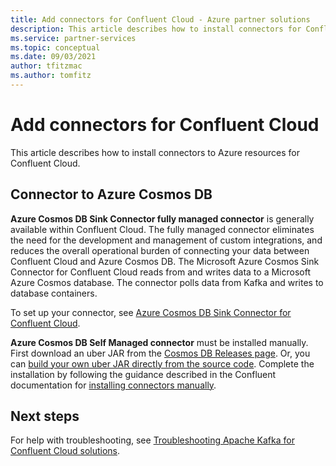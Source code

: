 ```yaml
---
title: Add connectors for Confluent Cloud - Azure partner solutions
description: This article describes how to install connectors for Confluent Cloud that you use with Azure resources.
ms.service: partner-services
ms.topic: conceptual
ms.date: 09/03/2021
author: tfitzmac
ms.author: tomfitz
---
```


# Add connectors for Confluent Cloud

This article describes how to install connectors to Azure resources for Confluent Cloud.

## Connector to Azure Cosmos DB

**Azure Cosmos DB Sink Connector fully managed connector** is generally available within Confluent Cloud. The fully managed connector eliminates the need for the development and management of custom integrations, and reduces the overall operational burden of connecting your data between Confluent Cloud and Azure Cosmos DB. The Microsoft Azure Cosmos Sink Connector for Confluent Cloud reads from and writes data to a Microsoft Azure Cosmos database. The connector polls data from Kafka and writes to database containers.

To set up your connector, see [Azure Cosmos DB Sink Connector for Confluent Cloud](https://docs.confluent.io/cloud/current/connectors/cc-azure-cosmos-sink.html).

**Azure Cosmos DB Self Managed connector** must be installed manually. First download an uber JAR from the [Cosmos DB Releases page](https://github.com/microsoft/kafka-connect-cosmosdb/releases). Or, you can [build your own uber JAR directly from the source code](https://github.com/microsoft/kafka-connect-cosmosdb/blob/dev/doc/README_Sink.md#install-sink-connector). Complete the installation by following the guidance described in the Confluent documentation for [installing connectors manually](https://docs.confluent.io/home/connect/install.html#install-connector-manually).  

## Next steps

For help with troubleshooting, see [Troubleshooting Apache Kafka for Confluent Cloud solutions](troubleshoot.md).
